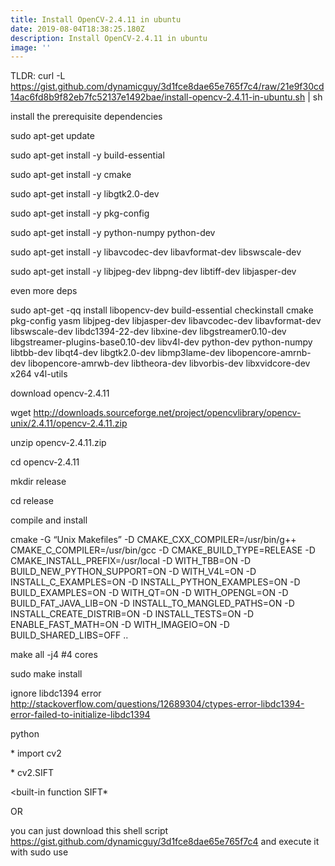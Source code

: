 ```yaml
---
title: Install OpenCV-2.4.11 in ubuntu
date: 2019-08-04T18:38:25.180Z
description: Install OpenCV-2.4.11 in ubuntu
image: ''
---
```

TLDR: curl -L https://gist.github.com/dynamicguy/3d1fce8dae65e765f7c4/raw/21e9f30cd14ac6fd8b9f82eb7fc52137e1492bae/install-opencv-2.4.11-in-ubuntu.sh | sh

install the prerequisite dependencies

sudo apt-get update

sudo apt-get install -y build-essential

sudo apt-get install -y cmake

sudo apt-get install -y libgtk2.0-dev

sudo apt-get install -y pkg-config

sudo apt-get install -y python-numpy python-dev

sudo apt-get install -y libavcodec-dev libavformat-dev libswscale-dev

sudo apt-get install -y libjpeg-dev libpng-dev libtiff-dev libjasper-dev

even more deps

sudo apt-get -qq install libopencv-dev build-essential checkinstall cmake pkg-config yasm libjpeg-dev libjasper-dev libavcodec-dev libavformat-dev libswscale-dev libdc1394-22-dev libxine-dev libgstreamer0.10-dev libgstreamer-plugins-base0.10-dev libv4l-dev python-dev python-numpy libtbb-dev libqt4-dev libgtk2.0-dev libmp3lame-dev libopencore-amrnb-dev libopencore-amrwb-dev libtheora-dev libvorbis-dev libxvidcore-dev x264 v4l-utils

download opencv-2.4.11

wget http://downloads.sourceforge.net/project/opencvlibrary/opencv-unix/2.4.11/opencv-2.4.11.zip

unzip opencv-2.4.11.zip

cd opencv-2.4.11

mkdir release

cd release

compile and install

cmake -G “Unix Makefiles” -D CMAKE_CXX_COMPILER=/usr/bin/g++ CMAKE_C_COMPILER=/usr/bin/gcc -D CMAKE_BUILD_TYPE=RELEASE -D CMAKE_INSTALL_PREFIX=/usr/local -D WITH_TBB=ON -D BUILD_NEW_PYTHON_SUPPORT=ON -D WITH_V4L=ON -D INSTALL_C_EXAMPLES=ON -D INSTALL_PYTHON_EXAMPLES=ON -D BUILD_EXAMPLES=ON -D WITH_QT=ON -D WITH_OPENGL=ON -D BUILD_FAT_JAVA_LIB=ON -D INSTALL_TO_MANGLED_PATHS=ON -D INSTALL_CREATE_DISTRIB=ON -D INSTALL_TESTS=ON -D ENABLE_FAST_MATH=ON -D WITH_IMAGEIO=ON -D BUILD_SHARED_LIBS=OFF ..

make all -j4 #4 cores

sudo make install

ignore libdc1394 error http://stackoverflow.com/questions/12689304/ctypes-error-libdc1394-error-failed-to-initialize-libdc1394

python

\* import cv2

\* cv2.SIFT

<built-in function SIFT*

OR

you can just download this shell script https://gist.github.com/dynamicguy/3d1fce8dae65e765f7c4 and execute it with sudo use

